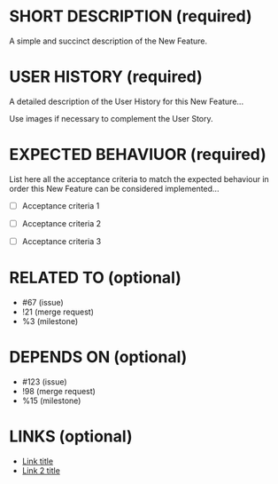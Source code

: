 # SHORT DESCRIPTION (required)

A simple and succinct description of the New Feature.


# USER HISTORY (required)

A detailed description of the User History for this New Feature...

Use images if necessary to complement the User Story.


# EXPECTED BEHAVIUOR (required)

List here all the acceptance criteria to match the expected behaviour in order this New Feature can be considered implemented...

* [ ] Acceptance criteria 1
* [ ] Acceptance criteria 2
* [ ] Acceptance criteria 3


# RELATED TO (optional)

* #67 (issue)
* !21 (merge request)
* %3 (milestone)


# DEPENDS ON (optional)

* #123 (issue)
* !98 (merge request)
* %15 (milestone)


# LINKS (optional)

* [Link title](https://example.com)
* [Link 2 title](https://domain.com)
